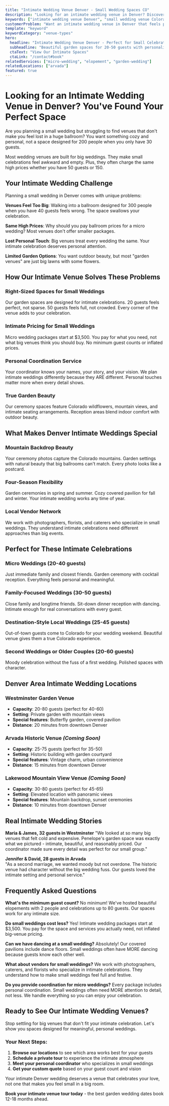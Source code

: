```yaml
---
title: "Intimate Wedding Venue Denver - Small Wedding Spaces CO"
description: "Looking for an intimate wedding venue in Denver? Discover beautiful small wedding spaces perfect for 20-50 guests with garden ceremonies."
keywords: ["intimate wedding venue Denver", "small wedding venue Colorado", "micro wedding Denver", "intimate celebration space", "small wedding locations Denver"]
customerProblem: "Want an intimate wedding venue in Denver that feels personal, not like a big impersonal ballroom?"
template: "keyword"
keywordCategory: "venue-types"
hero:
  headline: "Intimate Wedding Venue Denver - Perfect for Small Celebrations"
  subheadline: "Beautiful garden spaces for 20-50 guests with personalized coordination"
  ctaText: "View Our Intimate Spaces"
  ctaLink: "/contact#book"
relatedServices: ["micro-wedding", "elopement", "garden-wedding"]
relatedLocations: ["arvada"]
featured: true
---
```


# Looking for an Intimate Wedding Venue in Denver? You've Found Your Perfect Space

Are you planning a small wedding but struggling to find venues that don't make you feel lost in a huge ballroom? You want something cozy and personal, not a space designed for 200 people when you only have 30 guests.

Most wedding venues are built for big weddings. They make small celebrations feel awkward and empty. Plus, they often charge the same high prices whether you have 50 guests or 150.

## Your Intimate Wedding Challenge

Planning a small wedding in Denver comes with unique problems:

**Venues Feel Too Big**: Walking into a ballroom designed for 300 people when you have 40 guests feels wrong. The space swallows your celebration.

**Same High Prices**: Why should you pay ballroom prices for a micro wedding? Most venues don't offer smaller packages.

**Lost Personal Touch**: Big venues treat every wedding the same. Your intimate celebration deserves personal attention.

**Limited Garden Options**: You want outdoor beauty, but most "garden venues" are just big lawns with some flowers.

## How Our Intimate Venue Solves These Problems

### Right-Sized Spaces for Small Weddings
Our garden spaces are designed for intimate celebrations. 20 guests feels perfect, not sparse. 50 guests feels full, not crowded. Every corner of the venue adds to your celebration.

### Intimate Pricing for Small Weddings  
Micro wedding packages start at $3,500. You pay for what you need, not what big venues think you should buy. No minimum guest counts or inflated prices.

### Personal Coordination Service
Your coordinator knows your names, your story, and your vision. We plan intimate weddings differently because they ARE different. Personal touches matter more when every detail shows.

### True Garden Beauty
Our ceremony spaces feature Colorado wildflowers, mountain views, and intimate seating arrangements. Reception areas blend indoor comfort with outdoor beauty.

## What Makes Denver Intimate Weddings Special

### Mountain Backdrop Beauty
Your ceremony photos capture the Colorado mountains. Garden settings with natural beauty that big ballrooms can't match. Every photo looks like a postcard.

### Four-Season Flexibility
Garden ceremonies in spring and summer. Cozy covered pavilion for fall and winter. Your intimate wedding works any time of year.

### Local Vendor Network
We work with photographers, florists, and caterers who specialize in small weddings. They understand intimate celebrations need different approaches than big events.

## Perfect for These Intimate Celebrations

### Micro Weddings (20-40 guests)
Just immediate family and closest friends. Garden ceremony with cocktail reception. Everything feels personal and meaningful.

### Family-Focused Weddings (30-50 guests) 
Close family and longtime friends. Sit-down dinner reception with dancing. Intimate enough for real conversations with every guest.

### Destination-Style Local Weddings (25-45 guests)
Out-of-town guests come to Colorado for your wedding weekend. Beautiful venue gives them a true Colorado experience.

### Second Weddings or Older Couples (20-60 guests)
Moody celebration without the fuss of a first wedding. Polished spaces with character.

## Denver Area Intimate Wedding Locations

### Westminster Garden Venue
- **Capacity**: 20-80 guests (perfect for 40-60)
- **Setting**: Private garden with mountain views
- **Special features**: Butterfly garden, covered pavilion
- **Distance**: 20 minutes from downtown Denver

### Arvada Historic Venue *(Coming Soon)*
- **Capacity**: 25-75 guests (perfect for 35-50)
- **Setting**: Historic building with garden courtyard
- **Special features**: Vintage charm, urban convenience
- **Distance**: 15 minutes from downtown Denver

### Lakewood Mountain View Venue *(Coming Soon)*
- **Capacity**: 30-80 guests (perfect for 45-65)
- **Setting**: Elevated location with panoramic views
- **Special features**: Mountain backdrop, sunset ceremonies
- **Distance**: 10 minutes from downtown Denver

## Real Intimate Wedding Stories

**Maria & James, 32 guests in Westminster**
"We looked at so many big venues that felt cold and expensive. Penelope's garden space was exactly what we pictured - intimate, beautiful, and reasonably priced. Our coordinator made sure every detail was perfect for our small group."

**Jennifer & David, 28 guests in Arvada**  
"As a second marriage, we wanted moody but not overdone. The historic venue had character without the big wedding fuss. Our guests loved the intimate setting and personal service."

## Frequently Asked Questions

**What's the minimum guest count?**
No minimum! We've hosted beautiful elopements with 2 people and celebrations up to 80 guests. Our spaces work for any intimate size.

**Do small weddings cost less?**
Yes! Intimate wedding packages start at $3,500. You pay for the space and services you actually need, not inflated big-venue pricing.

**Can we have dancing at a small wedding?**
Absolutely! Our covered pavilions include dance floors. Small weddings often have MORE dancing because guests know each other well.

**What about vendors for small weddings?**
We work with photographers, caterers, and florists who specialize in intimate celebrations. They understand how to make small weddings feel full and festive.

**Do you provide coordination for micro weddings?**
Every package includes personal coordination. Small weddings often need MORE attention to detail, not less. We handle everything so you can enjoy your celebration.

## Ready to See Our Intimate Wedding Venues?

Stop settling for big venues that don't fit your intimate celebration. Let's show you spaces designed for meaningful, personal weddings.

### Your Next Steps:
1. **Browse our locations** to see which area works best for your guests
2. **Schedule a private tour** to experience the intimate atmosphere
3. **Meet your personal coordinator** who specializes in small weddings  
4. **Get your custom quote** based on your guest count and vision

Your intimate Denver wedding deserves a venue that celebrates your love, not one that makes you feel small in a big room.

**Book your intimate venue tour today** - the best garden wedding dates book 12-18 months ahead.